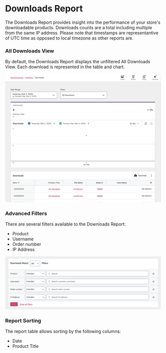 # Downloads Report

The Downloads Report provides insight into the performance of your store's downloadable products. Downloads counts are a total including multiple from the same IP address. Please note that timestamps are representantive of UTC time as opposed to local timezone as other reports are.

### All Downloads View

By default, the Downloads Report displays the unfiltered All Downloads View. Each download is represented in the table and chart.

![Downloads Report All Downloads View](images/analytics-downloads-report.png)

### Advanced Filters

There are several filters available to the Downloads Report:

- Product
- Username
- Order number
- IP Address

![Downloads Report Advanced Filters](images/analytics-downloads-report-advanced-filters.png)

### Report Sorting

The report table allows sorting by the following columns:

- Date
- Product Title
